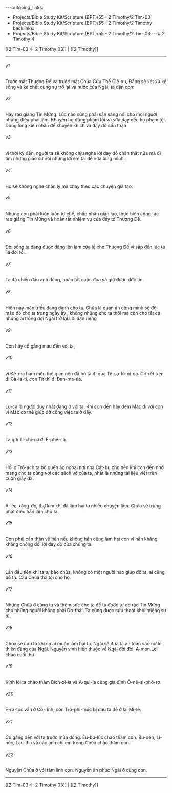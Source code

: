 ---outgoing_links:
  - Projects/Bible Study Kit/Scripture (BPT)/55 - 2 Timothy/2 Tim-03
  - Projects/Bible Study Kit/Scripture (BPT)/55 - 2 Timothy/2 Timothy
backlinks:
  - Projects/Bible Study Kit/Scripture (BPT)/55 - 2 Timothy/2 Tim-03
---# 2 Timothy 4

[[2 Tim-03|← 2 Timothy 03]] | [[2 Timothy]]
***



###### v1 
Trước mặt Thượng Đế và trước mặt Chúa Cứu Thế Giê-xu, Đấng sẽ xét xử kẻ sống và kẻ chết cùng sự trở lại và nước của Ngài, ta dặn con: 

###### v2 
Hãy rao giảng Tin Mừng. Lúc nào cũng phải sẵn sàng nói cho mọi người những điều phải làm. Khuyên họ đừng phạm tội và sửa dạy nếu họ phạm tội. Dùng lòng kiên nhẫn để khuyến khích và dạy dỗ cẩn thận 

###### v3 
vì thời kỳ đến, người ta sẽ không chịu nghe lời dạy dỗ chân thật nữa mà đi tìm những giáo sư nói những lời êm tai để vừa lòng mình. 

###### v4 
Họ sẽ không nghe chân lý mà chạy theo các chuyện giả tạo. 

###### v5 
Nhưng con phải luôn luôn tự chế, chấp nhận gian lao, thực hiện công tác rao giảng Tin Mừng và hoàn tất nhiệm vụ của đầy tớ Thượng Đế. 

###### v6 
Đời sống ta đang được dâng lên làm của lễ cho Thượng Đế vì sắp đến lúc ta lìa đời rồi. 

###### v7 
Ta đã chiến đấu anh dũng, hoàn tất cuộc đua và giữ được đức tin. 

###### v8 
Hiện nay mão triều đang dành cho ta. Chúa là quan án công minh sẽ đội mão đó cho ta trong ngày ấy , không những cho ta thôi mà còn cho tất cả những ai trông đợi Ngài trở lại.Lời dặn riêng 

###### v9 
Con hãy cố gắng mau đến với ta, 

###### v10 
vì Đê-ma ham mến thế gian nên đã bỏ ta đi qua Tê-sa-lô-ni-ca. Cơ-rết-xen đi Ga-la-ti, còn Tít thì đi Đan-ma-tia. 

###### v11 
Lu-ca là người duy nhất đang ở với ta. Khi con đến hãy đem Mác đi với con vì Mác có thể giúp đỡ công việc ta ở đây. 

###### v12 
Ta gởi Ti-chi-cơ đi Ê-phê-sô. 

###### v13 
Hồi ở Trô-ách ta bỏ quên áo ngoài nơi nhà Cát-bu cho nên khi con đến nhớ mang cho ta cùng với các sách vở của ta, nhất là những tài liệu viết trên cuộn giấy da. 

###### v14 
A-léc-xăng-đơ, thợ kim khí đã làm hại ta nhiều chuyện lắm. Chúa sẽ trừng phạt điều hắn làm cho ta. 

###### v15 
Con phải cẩn thận về hắn nếu không hắn cũng làm hại con vì hắn khăng khăng chống đối lời dạy dỗ của chúng ta. 

###### v16 
Lần đầu tiên khi ta tự bào chữa, không có một người nào giúp đỡ ta, ai cũng bỏ ta. Cầu Chúa tha tội cho họ. 

###### v17 
Nhưng Chúa ở cùng ta và thêm sức cho ta để ta được tự do rao Tin Mừng cho những người không phải Do-thái. Ta cũng được cứu thoát khỏi miệng sư tử. 

###### v18 
Chúa sẽ cứu ta khi có ai muốn làm hại ta. Ngài sẽ đưa ta an toàn vào nước thiên đàng của Ngài. Nguyền vinh hiển thuộc về Ngài đời đời. A-men.Lời chào cuối thư 

###### v19 
Kính lời ta chào thăm Bích-xi-la và A-qui-la cùng gia đình Ô-nê-si-phô-rơ. 

###### v20 
Ê-ra-túc vẫn ở Cô-rinh, còn Trô-phi-múc bị đau ta để ở lại Mi-lê. 

###### v21 
Cố gắng đến với ta trước mùa đông. Êu-bu-lúc chào thăm con. Bu-đen, Li-núc, Lau-đia và các anh chị em trong Chúa chào thăm con. 

###### v22 
Nguyện Chúa ở với tâm linh con. Nguyền ân phúc Ngài ở cùng con.

***
[[2 Tim-03|← 2 Timothy 03]] | [[2 Timothy]]
